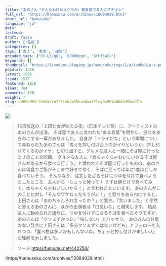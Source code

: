 ```yaml
---
title: "あのさん「そんなわけねえだろが」蕎麦屋で友人にブチギレ"
full_url: "https://hamusoku.com/archives/10684039.html"
short_url: "hamusoku"
language: "ja"
date: 
lastmod: 
draft: false
author: ['名前']
categories: []
tags: ['友人', '蕎麦', '速報']
encoded_tags: ['5Y-L5Lq6', '6JWO6bqm', '6YCf5aCx']
keywords: []
thumbnail: "https://livedoor.blogimg.jp/hamusoku/imgs/1/a/1ad0a31a-s.png"
popular: 1536
latest: 1586
trend: 1577
featured: 1810
views: 784
comments: 198
weight: 7
slug: aHR0cHMvL2hhbXVzb2t1LmNvbS9hcmNoaXZlcy8xMDY4NDAzOS5odG1s
---
```


![](https://livedoor.blogimg.jp/hamusoku/imgs/1/a/1ad0a31a-s.png)

<blockquote><p></p><p>13日放送の『上田と女が吠える夜』（日本テレビ系）に、アーティストのあのさんが出演。 そば屋で友人に言われた“ある言葉”を明かし、怒りをあらわにする一幕がありました。 自身が「ドライだな」という瞬間について尋ねられたあのさんは「考えを押し付け合うのがイヤというか、押し付けてくるのがイヤ」と切り出すと、グルメな友人と一緒にそば屋に行ったときのことを回顧。 グルメな友人に「めちゃくちゃおいしいざるそば屋さんがあるから食べに行こう」と誘われてそば屋に行ったものの、あのさんは偏食でご飯がそこまで好きでなく、そばに至っては年に1度ほどしか食べないそう。 そんななか、注文したざるそばにつゆを付けて食べようとしたところ、友人から「ちょっと待って！ まずは麺だけで食べてみて。めちゃくちゃおいしいから！」と言われたといいます。 あのさんがこのことに対し「そんなワケねぇだろうがよ！」と怒りをあらわにすると、上田さんは「あのちゃんそれ言ったの？」と驚き。「言いました」と平然と答えるあのさんに、ほかの出演者は「口悪いな」と爆笑します。 結局、友人に勧められた通りに、つゆを付けずにざるそばを食べたそうですが、あのさんは「クソまずかった」「味しない」とバッサリ。 あのさんの忖度のない発言に上田さんは「多分クソまずくはないけども」とフォローを入れつつ、「食べ物は多いかもしんないね。ちょっと押し付けがましい人」と理解を示しました。</p>ソース <a href='https//fumumu.net/442250/' target='blank'>https//fumumu.net/442250/</a></blockquote>

(https//hamusoku.com/archives/10684039.html)
